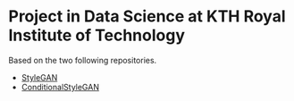 # Project in Data Science at KTH Royal Institute of Technology
Based on the two following repositories.
* [StyleGAN](https://github.com/NVlabs/stylegan)
* [ConditionalStyleGAN](https://github.com/cedricoeldorf/ConditionalStyleGAN)
